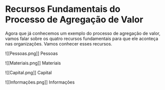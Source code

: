 # Recursos Fundamentais do Processo de Agregação de Valor

Agora que já conhecemos um exemplo do processo de agregação de valor, vamos falar sobre os quatro recursos fundamentais para que ele aconteça nas organizações. Vamos conhecer esses recursos.

![[Pessoas.png]]
Pessoas

![[Materiais.png]]
Materiais

![[Capital.png]]
Capital

![[Informações.png]]
Informações